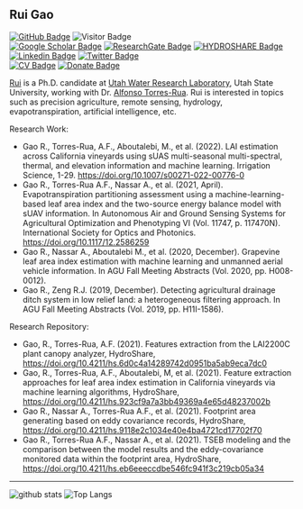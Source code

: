 ## Rui Gao

[![GitHub Badge](https://img.shields.io/github/followers/RuiGao9?style=social)](https://github.com/RuiGao9?tab=followers)
![Visitor Badge](https://visitor-badge.laobi.icu/badge?page_id=RuiGao9.RuiGao9)<br>
[![Google Scholar Badge](https://img.shields.io/badge/GoogleScholar-blue)](https://scholar.google.com/citations?hl=en&user=dR_SQZkAAAAJ)
[![ResearchGate Badge](https://img.shields.io/badge/ResearchGate-green)](https://www.researchgate.net/profile/Rui-Gao-55)
[![HYDROSHARE Badge](https://img.shields.io/badge/HYDROSHARE-green)](https://www.hydroshare.org/home/)<br>
[![Linkedin Badge](https://img.shields.io/badge/Linkedin-blue)](https://www.linkedin.com/in/ruigao9)
[![Twitter Badge](https://img.shields.io/twitter/follow/RaymondGao7?style=social)](https://twitter.com/RaymondGao7)<br>
[![CV Badge](https://img.shields.io/badge/My-CV-critical)](https://docs.google.com/document/d/17rNtINxIvfdCsvx63fiuSdn-E3uxliuu/edit?usp=sharing&ouid=105016013657376940980&rtpof=true&sd=true)
[![Donate Badge](https://img.shields.io/badge/Buy%20me%20a%20coffee-blue.svg)](https://www.buymeacoffee.com/RuiGao)


[Rui](https://www.researchgate.net/profile/Rui-Gao-55) is a Ph.D. candidate at [Utah Water Research Laboratory](https://uwrl.usu.edu/), Utah State University, working with Dr. [Alfonso Torres-Rua](https://engineering.usu.edu/cee/people/faculty/torres-alfonso). Rui is interested in topics such as precision agriculture, remote sensing, hydrology, evapotranspiration, artificial intelligence, etc.<br> 

Research Work:
- Gao R., Torres-Rua, A.F., Aboutalebi, M., et al. (2022). LAI estimation across California vineyards using sUAS multi-seasonal multi-spectral, thermal, and elevation information and machine learning. Irrigation Science, 1-29. https://doi.org/10.1007/s00271-022-00776-0
- Gao R., Torres-Rua A.F., Nassar A., et al. (2021, April). Evapotranspiration partitioning assessment using a machine-learning-based leaf area index and the two-source energy balance model with sUAV information. In Autonomous Air and Ground Sensing Systems for Agricultural Optimization and Phenotyping VI (Vol. 11747, p. 117470N). International Society for Optics and Photonics. https://doi.org/10.1117/12.2586259
- Gao R., Nassar A., Aboutalebi M., et al. (2020, December). Grapevine leaf area index estimation with machine learning and unmanned aerial vehicle information. In AGU Fall Meeting Abstracts (Vol. 2020, pp. H008-0012).
- Gao R., Zeng R.J. (2019, December). Detecting agricultural drainage ditch system in low relief land: a heterogeneous filtering approach. In AGU Fall Meeting Abstracts (Vol. 2019, pp. H11I-1586).

Research Repository:
- Gao, R., Torres-Rua, A.F. (2021). Features extraction from the LAI2200C plant canopy analyzer, HydroShare, https://doi.org/10.4211/hs.6d0c4a14289742d0951ba5ab9eca7dc0
- Gao, R., Torres-Rua, A.F., Aboutalebi, M, et al. (2021). Feature extraction approaches for leaf area index estimation in California vineyards via machine learning algorithms, HydroShare, https://doi.org/10.4211/hs.923cf9a7a3bb49369a4e65d48237002b
- Gao R., Nassar A., Torres-Rua A.F., et al. (2021). Footprint area generating based on eddy covariance records, HydroShare, https://doi.org/10.4211/hs.9118e2c1034e40e4ba4721cd17702f70
- Gao R., Torres-Rua A.F., Nassar A., et al. (2021). TSEB modeling and the comparison between the model results and the eddy-covariance monitored data within the footprint area, HydroShare, https://doi.org/10.4211/hs.eb6eeeccdbe546fc941f3c219cb05a34

---

![github stats](https://github-readme-stats.vercel.app/api?username=RuiGao9&show_icons=true)
![Top Langs](https://github-readme-stats.vercel.app/api/top-langs/?username=RuiGao9&hide=javascript,go,html)
